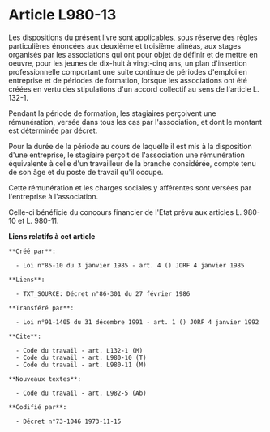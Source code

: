 # Article L980-13

Les dispositions du présent livre sont applicables, sous réserve des règles particulières énoncées aux deuxième et troisième
alinéas, aux stages organisés par les associations qui ont pour objet de définir et de mettre en oeuvre, pour les jeunes de
dix-huit à vingt-cinq ans, un plan d'insertion professionnelle comportant une suite continue de périodes d'emploi en
entreprise et de périodes de formation, lorsque les associations ont été créées en vertu des stipulations d'un accord
collectif au sens de l'article L. 132-1.

Pendant la période de formation, les stagiaires perçoivent une rémunération, versée dans tous les cas par l'association, et
dont le montant est déterminée par décret.

Pour la durée de la période au cours de laquelle il est mis à la disposition d'une entreprise, le stagiaire perçoit de
l'association une rémunération équivalente à celle d'un travailleur de la branche considérée, compte tenu de son âge et du
poste de travail qu'il occupe.

Cette rémunération et les charges sociales y afférentes sont versées par l'entreprise à l'association.

Celle-ci bénéficie du concours financier de l'Etat prévu aux articles L. 980-10 et L. 980-11.

**Liens relatifs à cet article**

	**Créé par**:

	  - Loi n°85-10 du 3 janvier 1985 - art. 4 () JORF 4 janvier 1985

	**Liens**:

	  - TXT_SOURCE: Décret n°86-301 du 27 février 1986

	**Transféré par**:

	  - Loi n°91-1405 du 31 décembre 1991 - art. 1 () JORF 4 janvier 1992

	**Cite**:

	  - Code du travail - art. L132-1 (M)
	  - Code du travail - art. L980-10 (T)
	  - Code du travail - art. L980-11 (M)

	**Nouveaux textes**:

	  - Code du travail - art. L982-5 (Ab)

	**Codifié par**:

	  - Décret n°73-1046 1973-11-15
